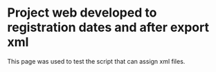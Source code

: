# Project web developed to registration dates and after export xml

This page was used to test the script that can assign xml files.
